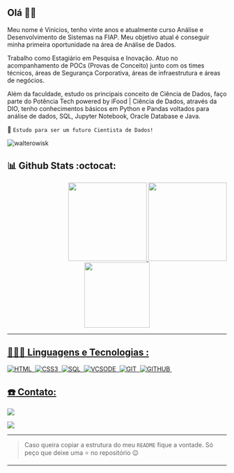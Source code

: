 ## Olá 👋🏽
  
Meu nome é Vinicios, tenho vinte anos e atualmente curso Análise e Desenvolvimento de Sistemas na FIAP. Meu objetivo atual é conseguir minha primeira oportunidade na área de Análise de Dados.

Trabalho como Estagiário em Pesquisa e Inovação. Atuo no acompanhamento de POCs (Provas de Conceito) junto com os times técnicos, áreas de Segurança Corporativa, áreas de infraestrutura e áreas de negócios. 

Além da faculdade, estudo os principais conceito de Ciência de Dados, faço parte do Potência Tech powered by iFood | Ciência de Dados, através da DIO, tenho conhecimentos básicos em Python e Pandas voltados para análise de dados, SQL, Jupyter Notebook, Oracle Database e Java. 

:rocket: `Estudo para ser um futuro Cientista de Dados!`
  

<p  class="Profile Views Badge"  align="left"> <img  src="https://komarev.com/ghpvc/?username=walterowisk&label=Profile%20views&color=bb9af7&style=for-the-badge"  alt="walterowisk" />

</p>

  

## :bar_chart: Github Stats :octocat:

<div  align="right"  style="display: inline_block">

<a  href="https://github.com/vvinicios">

<img  height="180em"  src="https://github-readme-stats.vercel.app/api?username=vvinicios&show_icons=true&theme=tokyonight&include_all_commits=true&count_private=true"/>

<img  height="180em"  src="https://github-readme-stats.vercel.app/api/top-langs/?username=vvinicios&layout=compact&langs_count=8&theme=tokyonight"/>

</div>

  

<div  align="center"  style="display: inline_block">

<a  href="https://git.io/streak-stats">

<img  height="150em"  src="https://github-readme-streak-stats.herokuapp.com?user=vvinicios&theme=tokyonight"/>

</div>

---
  

## 🧑🏽‍💻 Linguagens e Tecnologias :

![HTML](https://img.shields.io/badge/HTML5-E34F26.svg?style=for-the-badge&logo=HTML5&logoColor=white)&nbsp;
![CSS3](https://img.shields.io/badge/CSS3-1572B6.svg?style=for-the-badge&logo=CSS3&logoColor=white)&nbsp;
![SQL](https://img.shields.io/badge/MySQL-4479A1.svg?style=for-the-badge&logo=MySQL&logoColor=white)&nbsp;
![VCSODE](https://img.shields.io/badge/Visual%20Studio%20Code-007ACC.svg?style=for-the-badge&logo=Visual-Studio-Code&logoColor=white)&nbsp;
![GIT](https://img.shields.io/badge/Git-F05032.svg?style=for-the-badge&logo=Git&logoColor=white)&nbsp;
![GITHUB](https://img.shields.io/badge/GitHub-181717.svg?style=for-the-badge&logo=GitHub&logoColor=white)&nbsp;


## :phone: Contato:
 
<div>

<a  href  =  "mailto:viniciosramos0123@hotmail.com"><img  src="https://img.shields.io/badge/Hotmail-0078D4?style=for-the-badge&logo=microsoft-outlook&logoColor=black" target="_blank">

</a>
<a  href="https://www.linkedin.com/in/vinicios-ramos-68393618a"  target="_blank"><img  src="https://img.shields.io/badge/-LinkedIn-%230077B5?style=for-the-badge&logo=linkedin&logoColor=white"  target="_blank">
</a>

</div>

---
> Caso queira copiar a estrutura do meu `README` fique a vontade. Só peço que deixe uma :star: no repositório :wink:
---
